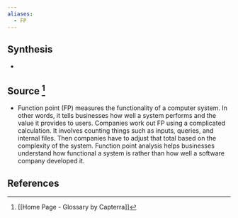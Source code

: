 ```yaml
---
aliases:
  - FP
---
```

## Synthesis
- 
## Source [^1]
- Function point (FP) measures the functionality of a computer system. In other words, it tells businesses how well a system performs and the value it provides to users. Companies work out FP using a complicated calculation. It involves counting things such as inputs, queries, and internal files. Then companies have to adjust that total based on the complexity of the system. Function point analysis helps businesses understand how functional a system is rather than how well a software company developed it.
## References

[^1]: [[Home Page - Glossary by Capterra]]